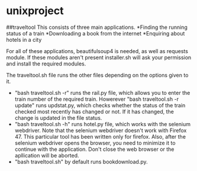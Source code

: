 # unixproject
##traveltool
This consists of three main applications.
*Finding the running status of a train
*Downloading a book from the internet
*Enquiring about hotels in a city 
 
 For all of these applications, beautifulsoup4 is needed, as well as requests module. If these modules aren't present installer.sh will ask your permission and install the required modules. 
 
 
The traveltool.sh file runs the other files depending on the options given to it. 
- "bash traveltool.sh -r" runs the rail.py file, which allows you to enter the train number of the required train. Howerever "bash traveltool.sh -r update" runs updstat.py, which checks whether the status of the train checked most recently has changed or not. If it has changed, the change is updated in the file status.
- "bash traveltool.sh -h" runs hotel.py file, which works with the selenium webdriver. Note that the selenium webdriver doesn't work with Firefox 47. This particular tool has been written only for firefox. Also, after the selenium webdriver opens the browser, you need to minimize it to continue with the application. Don't close the web browser or the apllication will be aborted.
- "bash traveltool.sh" by default runs bookdownload.py.

